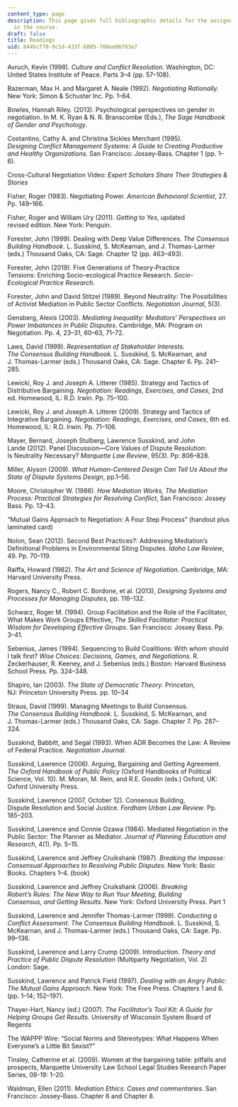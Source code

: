 ```yaml
---
content_type: page
description: This page gives full bibliographic details for the assigned readings
  in the course.
draft: false
title: Readings
uid: 844bcf70-9c1d-433f-b805-788ee06f83e7
---
```

Avruch, Kevin (1998). *Culture and Conflict Resolution.* Washington, DC: United States Institute of Peace. Parts 3–4 (pp. 57–108).

Bazerman, Max H. and Margaret A. Neale (1992). *Negotiating Rationally.* New York: Simon & Schuster Inc. Pp. 1–64.

Bowles, Hannah Riley. (2013). Psychological perspectives on gender in negotiation. In M. K. Ryan & N. R. Branscombe (Eds.), *The Sage Handbook of Gender and Psychology*.

Costantino, Cathy A. and Christina Sickles Merchant (1995). *Designing Conflict Management Systems: A Guide to Creating Productive and Healthy Organizations.* San Francisco: Jossey-Bass. Chapter 1 (pp. 1–6).

Cross-Cultural Negotiation Video: *Expert Scholars Share Their Strategies & Stories*

Fisher, Roger (1983). Negotiating Power. *American Behavioral Scientist*, 27. Pp. 149–166.

Fisher, Roger and William Ury (2011). *Getting to Yes*, updated revised edition. New York: Penguin.

Forester, John (1999). Dealing with Deep Value Differences. *The Consensus Building Handbook*. L. Susskind, S. McKearnan, and J. Thomas-Larmer (eds.) Thousand Oaks, CA: Sage. Chapter 12 (pp. 463–493).

Forester, John (2019). Five Generations of Theory-Practice Tensions: Enriching Socio-ecological Practice Research. *Socio-Ecological Practice Research*.

Forester, John and David Stitzel (1989). Beyond Neutrality: The Possibilities of Activist Mediation in Public Sector Conflicts. *Negotiation Journal*, 5(3).

Gensberg, Alexis (2003). *Mediating Inequality: Mediators’ Perspectives on Power Imbalances in Public Disputes*. Cambridge, MA: Program on Negotiation. Pp. 4, 23–31, 60–63, 71–72.

Laws, David (1999). *Representation of Stakeholder Interests. The Consensus Building Handbook.* L. Susskind, S. McKearnan, and J. Thomas-Larmer (eds.) Thousand Oaks, CA: Sage. Chapter 6. Pp. 241–285.

Lewicki, Roy J. and Joseph A. Litterer (1985). Strategy and Tactics of Distributive Bargaining. *Negotiation: Readings, Exercises, and Cases*, 2nd ed. Homewood, IL: R.D. Irwin. Pp. 75–100.

Lewicki, Roy J. and Joseph A. Litterer (2009). Strategy and Tactics of Integrative Bargaining. *Negotiation: Readings, Exercises, and Cases*, 6th ed. Homewood, IL: R.D. Irwin. Pp. 71–106.

Mayer, Bernard, Joseph Stulberg, Lawrence Susskind, and John Lande (2012). Panel Discussion—Core Values of Dispute Resolution: Is Neutrality Necessary? *Marquette Law Review*, 95(3). Pp: 806–828. 

Miller, Alyson (2009). *What Human-Centered Design Can Tell Us About the State of Dispute Systems Design*, pp.1–56.

Moore, Christopher W. (1986). *How Mediation Works, The Mediation Process: Practical Strategies for Resolving Conflict*, San Francisco: Jossey Bass. Pp. 13–43.

“Mutual Gains Approach to Negotiation: A Four Step Process” (handout plus laminated card) 

Nolon, Sean (2012). Second Best Practices?: Addressing Mediation’s Definitional Problems in Environmental Siting Disputes. *Idaho Law Review*, 49. Pp. 70–119.

Raiffa, Howard (1982). *The Art and Science of Negotiation*. Cambridge, MA: Harvard University Press.

Rogers, Nancy C., Robert C. Bordone, et al. (2013), *Designing Systems and Processes for Managing Disputes*, pp. 116–132.

Schwarz, Roger M. (1994). Group Facilitation and the Role of the Facilitator, What Makes Work Groups Effective, *The Skilled Facilitator: Practical Wisdom for Developing Effective Groups*. San Francisco: Jossey Bass. Pp. 3–41.

Sebenius, James (1994). Sequencing to Build Coalitions: With whom should I talk first? *Wise Choices: Decisions, Games, and Negotiations*. R. Zeckerhauser, R. Keeney, and J. Sebenius (eds.) Boston: Harvard Business School Press. Pp. 324–348.

Shapiro, Ian (2003). *The State of Democratic Theory*. Princeton, NJ: Princeton University Press. pp. 10–34

Straus, David (1999). Managing Meetings to Build Consensus. *The Consensus Building Handbook*. L. Susskind, S. McKearnan, and J. Thomas-Larmer (eds.) Thousand Oaks, CA: Sage. Chapter 7. Pp. 287–324.

Susskind, Babbitt, and Segal (1993). When ADR Becomes the Law: A Review of Federal Practice. *Negotiation Journal*.

Susskind, Lawrence (2006). Arguing, Bargaining and Getting Agreement. *The Oxford Handbook of Public Policy* (Oxford Handbooks of Political Science, Vol. 10). M. Moran, M. Rein, and R.E. Goodin (eds.) Oxford, UK: Oxford University Press.

Susskind, Lawrence (2007, October 12). Consensus Building, Dispute Resolution and Social Justice. *Fordham Urban Law Review*. Pp. 185–203.

Susskind, Lawrence and Connie Ozawa (1984). Mediated Negotiation in the Public Sector: The Planner as Mediator. *Journal of Planning Education and Research*, 4(1). Pp. 5–15.

Susskind, Lawrence and Jeffrey Cruikshank (1987). *Breaking the Impasse: Consensual Approaches to Resolving Public Disputes*. New York: Basic Books. Chapters 1–4. (book) 

Susskind, Lawrence and Jeffrey Cruikshank (2006). *Breaking Robert’s Rules: The New Way to Run Your Meeting, Building Consensus, and Getting Results*. New York: Oxford University Press. Part 1

Susskind, Lawrence and Jennifer Thomas-Larmer (1999). *Conducting a Conflict Assessment. The Consensus Building Handbook*. L. Susskind, S. McKearnan, and J. Thomas-Larmer (eds.) Thousand Oaks, CA: Sage. Pp. 99–136.

Susskind, Lawrence and Larry Crump (2009). Introduction. *Theory and Practice of Public Dispute Resolution* (Multiparty Negotiation, Vol. 2) London: Sage.

Susskind, Lawrence and Patrick Field (1997). *Dealing with an Angry Public: The Mutual Gains Approach*. New York: The Free Press. Chapters 1 and 6. (pp. 1–14; 152–197).

Thayer-Hart, Nancy (ed.) (2007). *The Facilitator’s Tool Kit: A Guide for Helping Groups Get Results*. University of Wisconsin System Board of Regents

The WAPPP Wire: “Social Norms and Stereotypes: What Happens When Everyone’s a Little Bit Sexist?”

Tinsley, Catherine et al. (2009). Women at the bargaining table: pitfalls and prospects, Marquette University Law School Legal Studies Research Paper Series, 09-19: 1–20.

Waldman, Ellen (2011). *Mediation Ethics: Cases and commentaries*. San Francisco: Jossey-Bass. Chapter 6 and Chapter 8.